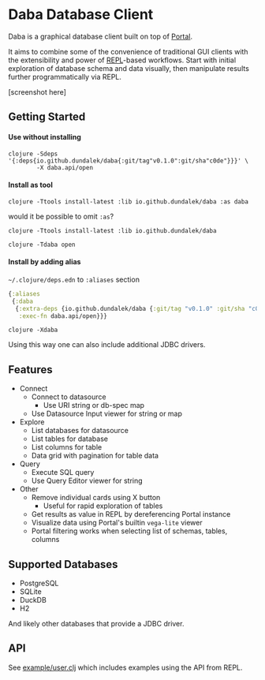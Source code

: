 # Daba Database Client

Daba is a graphical database client built on top of [Portal](https://github.com/djblue/portal).

It aims to combine some of the convenience of traditional GUI clients with the extensibility and power of [REPL](https://clojure.org/guides/repl/introduction)-based workflows.
Start with initial exploration of database schema and data visually, then manipulate results further programmatically via REPL.

[screenshot here]

## Getting Started

#### Use without installing

```
clojure -Sdeps '{:deps{io.github.dundalek/daba{:git/tag"v0.1.0":git/sha"c0de"}}}' \
        -X daba.api/open
```

<!--
```
clojure -Sdeps '{:deps{io.github.dundalek/daba{:mvn/version"0.1.0"}}}' -X daba.api/open 
```

```
clojure -Sdeps '{:deps{io.github.dundalek/daba-cli{:mvn/version"0.1.0"}}}' -X daba.api/open 
```
-->

#### Install as tool

```
clojure -Ttools install-latest :lib io.github.dundalek/daba :as daba
```

would it be possible to omit `:as`?
```
clojure -Ttools install-latest :lib io.github.dundalek/daba
```

```
clojure -Tdaba open
````

#### Install by adding alias

`~/.clojure/deps.edn` to `:aliases` section

```clojure
{:aliases
 {:daba
  {:extra-deps {io.github.dundalek/daba {:git/tag "v0.1.0" :git/sha "c0de"}}
   :exec-fn daba.api/open}}}
```

```
clojure -Xdaba
```

Using this way one can also include additional JDBC drivers.

## Features

- Connect
  - Connect to datasource
    - Use URI string or db-spec map
  - Use Datasource Input viewer for string or map
- Explore
  - List databases for datasource
  - List tables for database
  - List columns for table
  - Data grid with pagination for table data
- Query
  - Execute SQL query
  - Use Query Editor viewer for string
- Other
  - Remove individual cards using X button
    - Useful for rapid exploration of tables
  - Get results as value in REPL by dereferencing Portal instance
  - Visualize data using Portal's builtin `vega-lite` viewer
  - Portal filtering works when selecting list of schemas, tables, columns

## Supported Databases

- PostgreSQL
- SQLite
- DuckDB
- H2

And likely other databases that provide a JDBC driver.

## API

See [example/user.clj](example/user.clj) which includes examples using the API from REPL.
